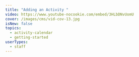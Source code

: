 ```yaml
---
title: "Adding an Activity "
video: https://www.youtube-nocookie.com/embed/3HLbDNvUomU
cover: /images/cms/vid-cov-13.jpg
isNew: false
topics:
  - activity-calendar
  - getting-started
userTypes:
  - staff
---
```

